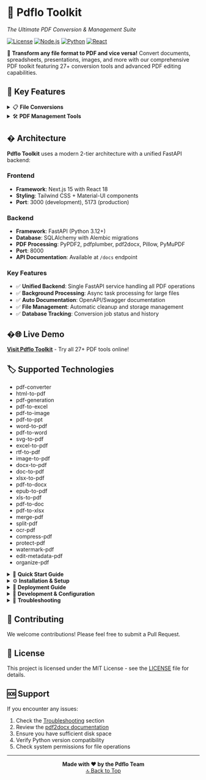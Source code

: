 # 📄 Pdflo Toolkit

_The Ultimate PDF Conversion & Management Suite_

[![License](https://img.shields.io/badge/license-MIT-blue.svg)](LICENSE)
[![Node.js](https://img.shields.io/badge/Node.js-18+-green.svg)](https://nodejs.org/)
[![Python](https://img.shields.io/badge/Python-3.7+-blue.svg)](https://python.org/)
[![React](https://img.shields.io/badge/React-18+-blue.svg)](https://reactjs.org/)

🚀 **Transform any file format to PDF and vice versa!** Convert documents, spreadsheets, presentations, images, and more with our comprehensive PDF toolkit featuring 27+ conversion tools and advanced PDF editing capabilities.

## 🌟 Key Features

<details>
<summary>📋 <strong>File Conversions</strong></summary>

### 📝 Document Conversions

- **Word to PDF** - Turn your .doc or .docx files into PDFs
- **Excel to PDF** - Turn your .xls or .xlsx files into PDFs
- **PowerPoint to PDF** - Turn your .ppt or .pptx files into PDFs
- **Text to PDF** - Turn your .txt files into PDFs

### 🔄 PDF to Document

- **PDF to Word** - Convert PDFs back to editable Word documents
- **PDF to Excel** - Extract tables from PDFs to Excel spreadsheets
- **PDF to PowerPoint** - Convert PDFs to PowerPoint presentations
- **PDF to RTF** - Convert PDFs to Rich Text Format with images and formatting
- **PDF to EPUB** - Convert PDFs to EPUB e-books with advanced options
- **PDF to HTML** - Convert PDFs to web pages with styling
- **PDF to Text** - Extract plain text from PDFs with OCR support

### 🖼️ Image Conversions

- **Image to PDF** - Turn your pictures (JPG, PNG, GIF, HEIC, WEBP) into PDFs
- **PDF to Image** - Convert PDF pages to JPG, PNG, WEBP images
- **SVG to PDF** - Convert vector graphics to PDF format
- **PDF to SVG** - Convert PDFs to vector graphics

</details>

<details>
<summary>🛠️ <strong>PDF Management Tools</strong></summary>

### 📄 File Operations

- **🔗 Merge PDF** - Combine multiple PDF files into one document
- **✂️ Split PDF** - Extract specific pages or page ranges from PDFs
- **🎯 Organize Pages** - Reorder, rotate, and delete pages with visual page manager

### 🔒 Security & Optimization

- **🔒 Protect PDF** - Add password encryption to secure your PDFs
- **🗜️ Compress PDF** - Reduce file size while maintaining quality
- **💧 Add Watermark** - Add text or image watermarks to PDF pages

### ✏️ Editing Features

- **✏️ Edit Metadata** - Change title, author, subject, and keywords
- **🔍 OCR PDF** - Make scanned PDFs searchable and selectable with text recognition

</details>

## �️ Architecture

**Pdflo Toolkit** uses a modern 2-tier architecture with a unified FastAPI backend:

### Frontend

- **Framework**: Next.js 15 with React 18
- **Styling**: Tailwind CSS + Material-UI components
- **Port**: 3000 (development), 5173 (production)

### Backend

- **Framework**: FastAPI (Python 3.12+)
- **Database**: SQLAlchemy with Alembic migrations
- **PDF Processing**: PyPDF2, pdfplumber, pdf2docx, Pillow, PyMuPDF
- **Port**: 8000
- **API Documentation**: Available at `/docs` endpoint

### Key Features

- ✅ **Unified Backend**: Single FastAPI service handling all PDF operations
- ✅ **Background Processing**: Async task processing for large files
- ✅ **Auto Documentation**: OpenAPI/Swagger documentation
- ✅ **File Management**: Automatic cleanup and storage management
- ✅ **Database Tracking**: Conversion job status and history

## �🌐 **Live Demo**

**[Visit Pdflo Toolkit](https://pdflo.z3r0-0.tech/)** - Try all 27+ PDF tools online!

## 🏷️ **Supported Technologies**

- pdf-converter
- html-to-pdf
- pdf-generation
- pdf-to-excel
- pdf-to-image
- pdf-to-ppt
- word-to-pdf
- pdf-to-word
- svg-to-pdf
- excel-to-pdf
- rtf-to-pdf
- image-to-pdf
- docx-to-pdf
- doc-to-pdf
- xlsx-to-pdf
- pdf-to-docx
- epub-to-pdf
- xls-to-pdf
- pdf-to-doc
- pdf-to-xlsx
- merge-pdf
- split-pdf
- ocr-pdf
- compress-pdf
- protect-pdf
- watermark-pdf
- edit-metadata-pdf
- organize-pdf

<details>
<summary>🚀 <strong>Quick Start Guide</strong></summary>

### 🎮 How to Use the App

1. **Open the app** in your web browser
2. **Choose what you want to convert** (Word, Excel, Image, or PDF conversions)
3. **Click "Choose File"** and select your file
4. **Select conversion options** (for PDF to PowerPoint, choose image or text method)
5. **Download your converted file** when processing is complete

### 🖥️ Local Development

```bash
# Clone the repository
git clone https://github.com/your-username/pdflo-toolkit.git
cd pdflo-toolkit

# Install frontend dependencies
cd frontend
pnpm install

# Install backend dependencies
cd ../backend
pip install -r requirements.txt

# Start the backend (FastAPI on port 8000)
cd src
uvicorn app.main:app --host 0.0.0.0 --port 8000 --reload

# In a new terminal, start the frontend (Next.js on port 3000)
cd frontend
pnpm run dev
```

**Access the application:**

- Frontend: <http://localhost:3000>
- Backend API: <http://localhost:8000>
- API Documentation: <http://localhost:8000/docs>

</details>

<details>
<summary>⚙️ <strong>Installation & Setup</strong></summary>

### 🍎 macOS Setup

#### Step 1: Install LibreOffice

```bash
# Using Homebrew
brew install --cask libreoffice
```

#### Step 2: Install Python Dependencies

```bash
# Install system tools
brew install poppler

# Install Python packages
pip install pdf2image python-pptx Pillow pdfplumber pandas openpyxl pdf2docx fpdf2
```

#### Step 3: Install Ghostscript (for PDF compression)

```bash
brew install ghostscript
```

### 🪟 Windows Setup

#### Step 1: Install LibreOffice

1. Go to [LibreOffice.org](https://www.libreoffice.org/download/download/)
2. Download and install the latest version
3. Note the installation path (usually `C:\Program Files\LibreOffice\`)

#### Step 2: Install Python Dependencies

```cmd
# Install Python from python.org first
pip install pdf2image python-pptx Pillow pdfplumber pandas openpyxl pdf2docx fpdf2 PyPDF2
```

#### Step 3: Install Ghostscript

```cmd
# Using Chocolatey
choco install ghostscript

# Or download manually from ghostscript.com
```

### 🐧 Linux/Ubuntu Setup

#### System Dependencies

```bash
# Update system
sudo apt update

# Install LibreOffice
sudo apt install libreoffice libreoffice-writer libreoffice-calc

# Install Python and pip
sudo apt install python3 python3-pip python3-venv

# Install additional tools
sudo apt install poppler-utils ghostscript tesseract-ocr

# Install Node.js
curl -fsSL https://deb.nodesource.com/setup_18.x | sudo -E bash -
sudo apt-get install -y nodejs
```

#### Python Virtual Environment

```bash
# Create virtual environment
python3 -m venv pdf_converter_env
source pdf_converter_env/bin/activate

# Install Python packages
pip install pdf2image python-pptx Pillow pdfplumber pandas openpyxl pdf2docx fpdf2 PyPDF2 opencv-python numpy
```

### 🐳 Docker Setup

```dockerfile
# For Ubuntu/Debian based images
RUN apt-get update && apt-get install -y \
    libreoffice \
    ghostscript \
    poppler-utils \
    tesseract-ocr \
    python3 \
    python3-pip

# For Alpine based images
RUN apk add \
    libreoffice \
    ghostscript \
    poppler-utils \
    tesseract-ocr \
    python3 \
    py3-pip
```

</details>

<details>
<summary>🚀 <strong>Deployment Guide</strong></summary>

### 🌐 Coolify Deployment

#### Port Configuration

- **Frontend**: Port 5173
- **Backend**: Port 8000

#### Prerequisites

- Coolify server with Docker support
- Git repository access
- At least 2GB RAM available

#### Deployment Steps

1. **Repository Setup**
   - Push your code to a Git repository
   - Ensure `docker-compose.yaml` is present

2. **Coolify Configuration**
   - Create New Application in Coolify
   - Source: Select your Git repository
   - Build Pack: Choose "Docker Compose"
   - Docker Compose File: `docker-compose.yaml`

3. **Environment Variables**

   ```env
   NODE_ENV=production
   VITE_API_URL=http://backend:8000
   PORT=8000
   ```

4. **Resource Allocation**
   - Frontend: 512MB RAM, 0.5 CPU
   - Backend: 1GB RAM, 1 CPU
   - Storage: 2GB for file uploads

#### Accessing the Application

- Frontend: `http://your-domain:5173`
- Backend API: `http://your-domain:8000`

### 🔧 Maintenance

#### File Cleanup

```bash
# Manual cleanup
curl -X POST http://localhost:8000/cleanup
```

#### Automatic Cleanup

The application automatically cleans up temporary files every 15 minutes.

#### Security Notes

- The application runs in production mode
- CORS is enabled for frontend-backend communication
- File uploads are limited and cleaned up automatically
- No sensitive data is stored permanently

</details>

<details>
<summary>🔧 <strong>Development & Configuration</strong></summary>

### 📝 Python Setup for PDF to Word Conversion

#### Virtual Environment

```bash
cd server
source pdf_converter_env/bin/activate
```

#### Required Libraries

```bash
pip install pdf2docx fpdf2 python-docx
# or
pip install -r requirements.txt
```

#### Verify Installation

```bash
python -c "import pdf2docx; print('pdf2docx is installed successfully')"
```

### 🛠️ Package Management

#### Install Additional Libraries

```bash
cd server && source pdf_converter_env/bin/activate && pip install pypdf2==3.0.1 ebooklib==0.18.1
```

#### Run on Custom Port

```bash
npm run dev -- --port 5174
```

### 📊 Google AdSense Configuration

#### AdSense Settings

- **Ad Client**: `ca-pub-2305974348753248`
- **Ad Slot**: `6480016001`

#### Files to Update

- `components/AdSense.tsx` - Update `data-ad-client`
- `components/views/BaseConversionView.tsx` - Update `adSlot`
- `components/views/HtmlToPdfView.tsx` - Update `adSlot`
- `components/views/ImageToPdfView.tsx` - Update `adSlot`
- `components/views/PdfToExcelView.tsx` - Update `adSlot`
- `components/views/PdfToImageView.tsx` - Update `adSlot`
- `components/views/PdfToWordView.tsx` - Update `adSlot`
- `index.html` - Update client ID

### 🔍 OCR Feature Setup

#### Install OCR Dependencies

```bash
pip install --upgrade setuptools wheel
pip install opencv-python numpy
```

#### Tesseract Installation

```bash
# Ubuntu/Debian
sudo apt install tesseract-ocr

# macOS
brew install tesseract

# Windows
# Download from GitHub tesseract-ocr releases
```

</details>

<details>
<summary>🐛 <strong>Troubleshooting</strong></summary>

### 🔧 Common Issues

#### PDF to PowerPoint Conversion

**"poppler not found" Error:**

```bash
# macOS
brew install poppler

# Ubuntu/Debian
sudo apt install poppler-utils

# CentOS/RHEL
sudo yum install poppler-utils
```

**"pdf2image import error" (Windows):**

- Use text-based conversion instead
- Or install poppler binaries manually

**"python-pptx not found":**

```bash
pip install python-pptx
```

**"PIL/Pillow not found":**

```bash
pip install Pillow
```

#### Network Issues

If you encounter network connectivity issues during installation:

1. Try using a different network connection
2. Use a VPN if available
3. Try installing with trusted hosts:

   ```bash
   pip install --trusted-host pypi.org --trusted-host pypi.python.org --trusted-host files.pythonhosted.org pdf2docx
   ```

#### Alternative Installation Methods

1. **Using conda:**

   ```bash
   conda install -c conda-forge pdf2docx
   ```

2. **Manual installation from source:**

   ```bash
   git clone https://github.com/dothinking/pdf2docx.git
   cd pdf2docx
   python setup.py install
   ```

### 📋 Features & Limitations

#### What Works Great

- ✅ Preserves text formatting
- ✅ Maintains tables and their structure
- ✅ Keeps images and their positioning
- ✅ Supports complex layouts
- ✅ Handles multiple pages
- ✅ OCR support for scanned documents

#### Known Limitations

- Complex vector graphics may not convert perfectly
- Some advanced PDF features might be simplified
- Very large files may take longer to process

#### Conversion Methods

1. **Image-based Conversion**:
   - Converts PDF pages to high-quality images
   - Requires `pdf2image` and `poppler`

2. **Text-based Conversion**:
   - Extracts text from PDF pages
   - Works without `poppler`

</details>

## 🤝 Contributing

We welcome contributions! Please feel free to submit a Pull Request.

## 📄 License

This project is licensed under the MIT License - see the [LICENSE](LICENSE) file for details.

## 🆘 Support

If you encounter any issues:

1. Check the [Troubleshooting](#troubleshooting) section
2. Review the [pdf2docx documentation](https://github.com/dothinking/pdf2docx)
3. Ensure you have sufficient disk space
4. Verify Python version compatibility
5. Check system permissions for file operations

---

<div align="center">
<strong>Made with ❤️ by the Pdflo Team</strong>
<br>
<a href="#-pdflo-toolkit">🔝 Back to Top</a>
</div>
